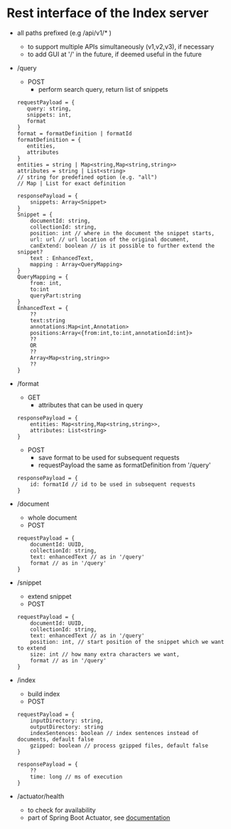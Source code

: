 # Rest interface of the Index server

* all paths prefixed (e.g /api/v1/* )
    * to support multiple APIs simultaneously (v1,v2,v3), if necessary
    * to add GUI at '/' in the future, if deemed useful in the future

* /query
     * POST
        * perform search query, return list of snippets
    ```
    requestPayload = {
       query: string,
       snippets: int,
       format
    }
    format = formatDefinition | formatId
    formatDefinition = {
       entities,
       attributes
    }
    entities = string | Map<string,Map<string,string>>
    attributes = string | List<string>
    // string for predefined option (e.g. "all")
    // Map | List for exact definition
    ```
    ```
    responsePayload = {
        snippets: Array<Snippet>
    }
    Snippet = {
        documentId: string,
        collectionId: string,
        position: int // where in the document the snippet starts,
        url: url // url location of the original document,
        canExtend: boolean // is it possible to further extend the snippet?
        text : EnhancedText,
        mapping : Array<QueryMapping>
    } 
    QueryMapping = {
        from: int,
        to:int
        queryPart:string
    }
    EnhancedText = {
        ??
        text:string
        annotations:Map<int,Annotation>
        positions:Array<{from:int,to:int,annotationId:int}>
        ??
        OR
        ??
        Array<Map<string,string>>
        ??
    }
    ```
* /format
    * GET
        * attributes that can be used in query
    ```
    responsePayload = {
        entities: Map<string,Map<string,string>>,
        attributes: List<string> 
    }
    ```  
    * POST
       * save format to be used for subsequent requests
       * requestPayload the same as formatDefinition from '/query'
    ```
    responsePayload = {
        id: formatId // id to be used in subsequent requests
    }
    ```
* /document
    * whole document
    * POST 
    ```
    requestPayload = {
        documentId: UUID,
        collectionId: string,
        text: enhancedText // as in '/query'
        format // as in '/query'    
    }
    ```
* /snippet
    * extend snippet
    * POST
    ```
    requestPayload = {
        documentId: UUID,
        collectionId: string,
        text: enhancedText // as in '/query'
        position: int, // start position of the snippet which we want to extend
        size: int // how many extra characters we want,
        format // as in '/query'
    }
    ```
 * /index
    * build index
    * POST
    ```
    requestPayload = {
        inputDirectory: string,
        outputDirectory: string
        indexSentences: boolean // index sentences instead of documents, default false
        gzipped: boolean // process gzipped files, default false
    }
    ```
    ```
    responsePayload = {
        ??
        time: long // ms of execution
    }
    ```
 
 * /actuator/health
    * to check for availability
    * part of Spring Boot Actuator, see [documentation](https://docs.spring.io/spring-boot/docs/current/reference/html/production-ready-endpoints.html)
    